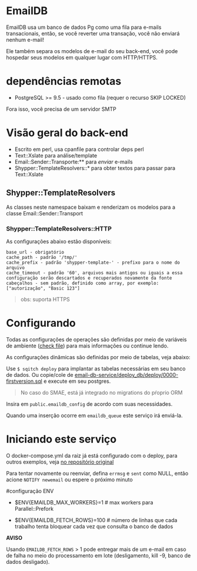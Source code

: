 # EmailDB

EmailDB usa um banco de dados Pg como uma fila para e-mails transacionais,
então, se você reverter uma transação, você não enviará nenhum e-mail!

Ele também separa os modelos de e-mail do seu back-end, você pode hospedar seus modelos em qualquer lugar com HTTP/HTTPS.

# dependências remotas

- PostgreSQL >= 9.5 - usado como fila (requer o recurso SKIP LOCKED)

Fora isso, você precisa de um servidor SMTP

# Visão geral do back-end

- Escrito em perl, usa cpanfile para controlar deps perl
- Text::Xslate para análise/template
- Email::Sender::Transporte:** para *enviar* e-mails
- Shypper::TemplateResolvers::* para obter textos para passar para Text::Xslate

## Shypper::TemplateResolvers

As classes neste namespace baixam e renderizam os modelos para a classe Email::Sender::Transport

### Shypper::TemplateResolvers::HTTP

As configurações abaixo estão disponíveis:

    base_url - obrigatório
    cache_path - padrão '/tmp/'
    cache_prefix - padrão 'shypper-template-' - prefixo para o nome do arquivo
    cache_timeout - padrão '60', arquivos mais antigos ou iguais a essa configuração serão descartados e recuperados novamente da fonte
    cabeçalhos - sem padrão, definido como array, por exemplo: ["autorização", "Basic 123"]

> obs: suporta HTTPS

# Configurando

Todas as configurações de operações são definidas por meio de variáveis ​​de ambiente ([check file](.env)) para mais informações ou continue lendo.

As configurações dinâmicas são definidas por meio de tabelas, veja abaixo:

Use `$ sqitch deploy` para implantar as tabelas necessárias em seu banco de dados. Ou copie/cole de [email-db-service/deploy_db/deploy/0000-firstversion.sql](email-db-service/deploy_db/deploy/0000-firstversion.sql) e execute em seu postgres.

> No caso do SMAE, está já integrado no migrations do pŕoprio ORM

Insira em `public.emaildb_config` de acordo com suas necessidades.

Quando uma inserção ocorre em `emaildb_queue` este serviço irá enviá-la.

# Iniciando este serviço

O docker-compose.yml da raiz já está configurado com o deploy,
para outros exemplos, veja [no repositório original](https://github.com/eokoe/email-db-service)

Para tentar novamente ou reenviar, defina `errmsg` e `sent` como NULL, então acione `NOTIFY newemail` ou espere o próximo minuto

#configuração ENV

- $ENV{EMAILDB_MAX_WORKERS}=1 # max workers para Parallel::Prefork

- $ENV{EMAILDB_FETCH_ROWS}=100 # número de linhas que cada trabalho tenta bloquear cada vez que consulta o banco de dados

**AVISO**

Usando `EMAILDB_FETCH_ROWS` > 1 pode entregar mais de um e-mail em caso de falha no meio do processamento em lote (desligamento, kill -9, banco de dados desligado).

